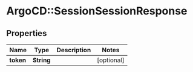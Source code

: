 # ArgoCD::SessionSessionResponse

## Properties
Name | Type | Description | Notes
------------ | ------------- | ------------- | -------------
**token** | **String** |  | [optional] 


